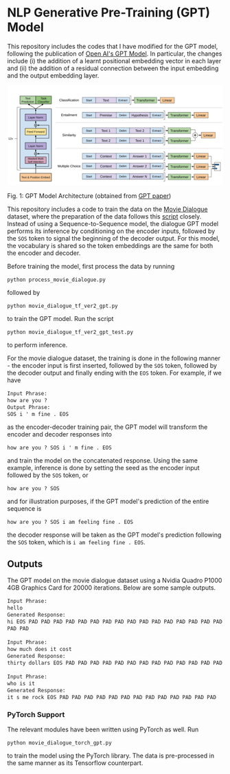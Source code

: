 # NLP Generative Pre-Training (GPT) Model
This repository includes the codes that I have modified for the GPT model, following the publication of [Open AI's GPT Model](https://openai.com/blog/better-language-models/). In particular, the changes include (i) the addition of a learnt positional embedding vector in each layer and (ii) the addition of a residual connection between the input embedding and the output embedding layer.

![GPT Model Architecture](GPT_network.png)

Fig. 1: GPT Model Architecture (obtained from [GPT paper](https://cdn.openai.com/research-covers/language-unsupervised/language_understanding_paper.pdf))

This repository includes a code to train the data on the [Movie Dialogue](https://www.cs.cornell.edu/~cristian/Cornell_Movie-Dialogs_Corpus.html) dataset, where the preparation of the data follows this [script](https://github.com/suriyadeepan/datasets/blob/master/seq2seq/cornell_movie_corpus/scripts/prepare_data.py) closely. Instead of using a Sequence-to-Sequence model, the dialogue GPT model performs its inference by conditioning on the encoder inputs, followed by the `SOS` token to signal the beginning of the decoder output. For this model, the vocabulary is shared so the token embeddings are the same for both the encoder and decoder.

Before training the model, first process the data by running
```
python process_movie_dialogue.py
```
followed by
```
python movie_dialogue_tf_ver2_gpt.py
```
to train the GPT model. Run the script
```
python movie_dialogue_tf_ver2_gpt_test.py
```
to perform inference.

For the movie dialogue dataset, the training is done in the following manner - the encoder input is first inserted, followed by the `SOS` token, followed by the decoder output and finally ending with the `EOS` token. For example, if we have
```
Input Phrase:
how are you ?
Output Phrase:
SOS i ' m fine . EOS
```
as the encoder-decoder training pair, the GPT model will transform the encoder and decoder responses into
```
how are you ? SOS i ' m fine . EOS
```
and train the model on the concatenated response. Using the same example, inference is done by setting the seed as the encoder input followed by the `SOS` token, or
```
how are you ? SOS
```
and for illustration purposes, if the GPT model's prediction of the entire sequence is
```
how are you ? SOS i am feeling fine . EOS
```
the decoder response will be taken as the GPT model's prediction following the `SOS` token, which is `i am feeling fine . EOS`.

## Outputs
The GPT model on the movie dialogue dataset using a Nvidia Quadro P1000 4GB Graphics Card for 20000 iterations. Below are some sample outputs.
```
Input Phrase:
hello
Generated Response:
hi EOS PAD PAD PAD PAD PAD PAD PAD PAD PAD PAD PAD PAD PAD PAD PAD PAD PAD PAD

Input Phrase:
how much does it cost
Generated Response:
thirty dollars EOS PAD PAD PAD PAD PAD PAD PAD PAD PAD PAD PAD PAD PAD

Input Phrase:
who is it
Generated Response:
it s me rock EOS PAD PAD PAD PAD PAD PAD PAD PAD PAD PAD PAD PAD PAD
```

### PyTorch Support
The relevant modules have been written using PyTorch as well. Run
```
python movie_dialogue_torch_gpt.py
```
to train the model using the PyTorch library. The data is pre-processed in the same manner as its Tensorflow counterpart.
